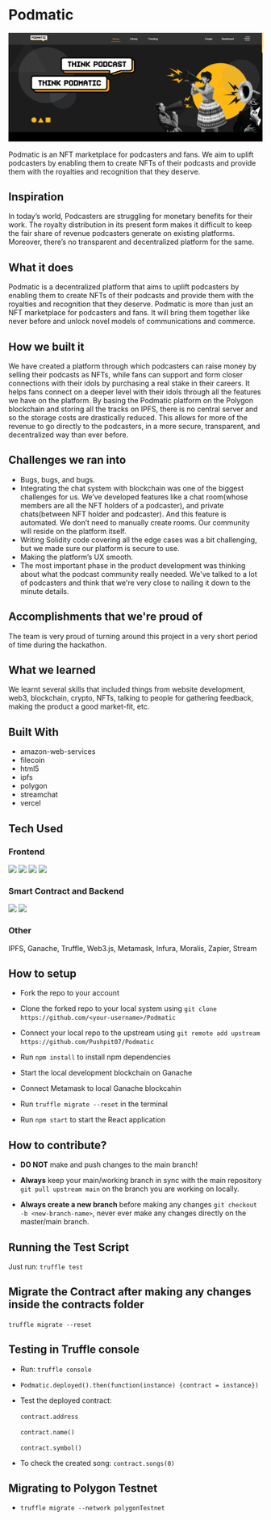 # Podmatic

<img src="./homepage.png" alt="Podmatic Homepage">

<br/>

Podmatic is an NFT marketplace for podcasters and fans. We aim to uplift podcasters by enabling them to create NFTs of their podcasts and provide them with the royalties and recognition that they deserve.

## Inspiration
In today’s world, Podcasters are struggling for monetary benefits for their work. The royalty distribution in its present form makes it difficult to keep the fair share of revenue podcasters generate on existing platforms. Moreover, there’s no transparent and decentralized platform for the same.

## What it does
Podmatic is a decentralized platform that aims to uplift podcasters by enabling them to create NFTs of their podcasts and provide them with the royalties and recognition that they deserve. Podmatic is more than just an NFT marketplace for podcasters and fans. It will bring them together like never before and unlock novel models of communications and commerce.

## How we built it
We have created a platform through which podcasters can raise money by selling their podcasts as NFTs, while fans can support and form closer connections with their idols by purchasing a real stake in their careers. It helps fans connect on a deeper level with their idols through all the features we have on the platform. By basing the Podmatic platform on the Polygon blockchain and storing all the tracks on IPFS, there is no central server and so the storage costs are drastically reduced. This allows for more of the revenue to go directly to the podcasters, in a more secure, transparent, and decentralized way than ever before.

## Challenges we ran into

- Bugs, bugs, and bugs.
- Integrating the chat system with blockchain was one of the biggest challenges for us. We’ve developed features like a chat room(whose members are all the NFT holders of a podcaster), and private chats(between NFT holder and podcaster). And this feature is automated. We don’t need to manually create rooms. Our community will reside on the platform itself.
- Writing Solidity code covering all the edge cases was a bit challenging, but we made sure our platform is secure to use.
- Making the platform’s UX smooth.
- The most important phase in the product development was thinking about what the podcast community really needed. We've talked to a lot of podcasters and think that we're very close to nailing it down to the minute details.

## Accomplishments that we're proud of
The team is very proud of turning around this project in a very short period of time during the hackathon.

## What we learned
We learnt several skills that included things from website development, web3, blockchain, crypto, NFTs, talking to people for gathering feedback, making the product a good market-fit, etc.

## Built With
- amazon-web-services
- filecoin
- html5
- ipfs
- polygon
- streamchat
- vercel

## Tech Used

### Frontend

<p align="left">
<img src = "https://img.shields.io/badge/Bootstrap-563D7C?style=for-the-badge&logo=bootstrap&logoColor=white"/>
<img src = "https://img.shields.io/badge/React-20232A?style=for-the-badge&logo=react&logoColor=61DAFB"/>
<img src = "https://img.shields.io/badge/CSS3-1572B6?style=for-the-badge&logo=css3&logoColor=white"/>
<img src = "https://img.shields.io/badge/JavaScript-323330?style=for-the-badge&logo=javascript&logoColor=F7DF1E" />
</p>

### Smart Contract and Backend

<p align="left">
<img src = "https://img.shields.io/badge/Node.js-43853D?style=for-the-badge&logo=node.js&logoColor=white"/>
<img src = "https://img.shields.io/badge/Solidity-e6e6e6?style=for-the-badge&logo=solidity&logoColor=black"/>
</p>

### Other

<p>IPFS, Ganache, Truffle, Web3.js, Metamask, Infura, Moralis, Zapier, Stream</p>

## How to setup

-   Fork the repo to your account

-   Clone the forked repo to your local system using `git clone https://github.com/<your-username>/Podmatic`

-   Connect your local repo to the upstream using `git remote add upstream https://github.com/Pushpit07/Podmatic`

-   Run `npm install` to install npm dependencies

-   Start the local development blockchain on Ganache

-   Connect Metamask to local Ganache blockcahin

-   Run `truffle migrate --reset` in the terminal

-   Run `npm start` to start the React application

## How to contribute?

-   **DO NOT** make and push changes to the main branch!

-   **Always** keep your main/working branch in sync with the main repository `git pull upstream main` on the branch you are working on locally.

-   **Always create a new branch** before making any changes `git checkout -b <new-branch-name>`, never ever make any changes directly on the master/main branch.

## Running the Test Script

Just run: `truffle test`

## Migrate the Contract after making any changes inside the contracts folder

`truffle migrate --reset`

## Testing in Truffle console

-   Run: `truffle console`

-   `Podmatic.deployed().then(function(instance) {contract = instance})`

-   Test the deployed contract:

    `contract.address`

    `contract.name()`

    `contract.symbol()`

-   To check the created song:
    `contract.songs(0)`

## Migrating to Polygon Testnet

-   `truffle migrate --network polygonTestnet`
